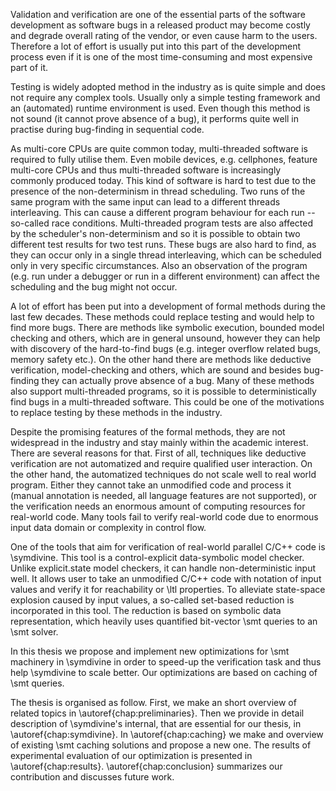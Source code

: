 Validation and verification are one of the essential parts of the software
development as software bugs in a released product may become costly and degrade
overall rating of the vendor, or even cause harm to the users. Therefore a lot
of effort is usually put into this part of the development process even if it is
one of the most time-consuming and most expensive part of it.

Testing is widely adopted method in the industry as is quite simple and does not
require any complex tools. Usually only a simple testing framework and an
(automated) runtime environment is used. Even though this method is not sound
(it cannot prove absence of a bug), it performs quite well in practise during
bug-finding in sequential code.

As multi-core CPUs are quite common today, multi-threaded software is required
to fully utilise them. Even mobile devices, e.g. cellphones, feature multi-core
CPUs and thus multi-threaded software is increasingly commonly produced today.
This kind of software is hard to test due to the presence of the non-determinism
in thread scheduling. Two runs of the same program with the same input can lead
to a different threads interleaving. This can cause a different program
behaviour for each run -- so-called race conditions. Multi-threaded program
tests are also affected by the scheduler's non-determinism and so it is possible
to obtain two different test results for two test runs. These bugs are also hard
to find, as they can occur only in a single thread interleaving, which can be
scheduled only in very specific circumstances. Also an observation of the
program (e.g. run under a debugger or run in a different environment) can affect
the scheduling and the bug might not occur.

A lot of effort has been put into a development of formal methods during the
last few decades. These methods could replace testing and would help to find
more bugs. There are methods like symbolic execution, bounded model checking and
others, which are in general unsound, however they can help with discovery of
the hard-to-find bugs (e.g. integer overflow related bugs, memory safety etc.).
On the other hand there are methods like deductive verification, model-checking
and others, which are sound and besides bug-finding they can actually prove
absence of a bug. Many of these methods also support multi-threaded programs, so
it is possible to deterministically find bugs in a multi-threaded software. This
could be one of the motivations to replace testing by these methods in the
industry.

Despite the promising features of the formal methods, they are not widespread in
the industry and stay mainly within the academic interest. There are several
reasons for that. First of all, techniques like deductive verification are not
automatized and require qualified user interaction. On the other hand, the
automatized techniques do not scale well to real world program. Either they
cannot take an unmodified code and process it (manual annotation is needed, all
language features are not supported), or the verification needs an enormous
amount of computing resources for real-world code. Many tools fail to verify
real-world code due to enormous input data domain or complexity in control flow.

One of the tools that aim for verification of real-world parallel C/C++ code is
\symdivine. This tool is a control-explicit data-symbolic model checker. Unlike
explicit.state model checkers, it can handle non-deterministic input well. It
allows user to take an unmodified C/C++ code with notation of input values and
verify it for reachability or \ltl properties. To alleviate state-space
explosion caused by input values, a so-called set-based reduction is incorporated
in this tool. The reduction is based on symbolic data representation, which
heavily uses quantified bit-vector \smt queries to an \smt solver.

In this thesis we propose and implement new optimizations for \smt machinery in
\symdivine in order to speed-up the verification task and thus help \symdivine
to scale better. Our optimizations are based on caching of \smt queries.

The thesis is organised as follow. First, we make an short overview of related
topics in \autoref{chap:preliminaries}. Then we provide in detail description
of \symdivine's internal, that are essential for our thesis, in
\autoref{chap:symdivine}. In \autoref{chap:caching} we make and overview of
existing \smt caching solutions and propose a new one. The results of
experimental evaluation of our optimization is presented in
\autoref{chap:results}. \autoref{chap:conclusion} summarizes our contribution
and discusses future work.
